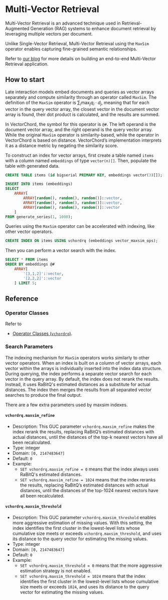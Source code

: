 # Multi-Vector Retrieval <badge type="tip" text="since v0.3.0" />

Multi-Vector Retrieval is an advanced technique used in Retrieval-Augmented Generation (RAG) systems to enhance document retrieval by leveraging multiple vectors per document.

Unlike Single-Vector Retrieval, Multi-Vector Retrieval using the `MaxSim` operator enables capturing fine-grained semantic relationships.

Refer to [our blog](https://blog.vectorchord.ai/beyond-text-unlock-ocr-free-rag-in-postgresql-with-modal-and-vectorchord) for more details on building an end-to-end Multi-Vector Retrieval application.

## How to start

Late interaction models embed documents and queries as vector arrays separately and compute similarity through an operator called `MaxSim`. The definition of the `MaxSim` operator is $\sum_i \max_j q_i \cdot d_j$, meaning that for each vector in the query vector array, the closest vector in the document vector array is found, their dot product is calculated, and the results are summed.

In VectorChord, the symbol for this operator is `@#`. The left operand is the document vector array, and the right operand is the query vector array. While the original `MaxSim` operator is similarity-based, while the operator in VectorChord is based on distance. VectorChord’s implementation interprets it as a distance metric by negating the similarity score.

To construct an index for vector arrays, first create a table named `items` with a column named `embeddings` of type `vector(n)[]`. Then, populate the table with generated data.

```sql
CREATE TABLE items (id bigserial PRIMARY KEY, embeddings vector(3)[]);

INSERT INTO items (embeddings) 
SELECT
    ARRAY[
        ARRAY[random(), random(), random()]::vector,
        ARRAY[random(), random(), random()]::vector,
        ARRAY[random(), random(), random()]::vector
    ]
FROM generate_series(1, 1000);
```

Queries using the `MaxSim` operator can be accelerated with indexing, like other vector operators.

```sql
CREATE INDEX ON items USING vchordrq (embeddings vector_maxsim_ops);
```

Then you can perform a vector search with the index.

```sql
SELECT * FROM items
ORDER BY embeddings @# 
    ARRAY[
        '[3,1,2]'::vector,
        '[2,2,2]'::vector
    ] LIMIT 5;
```

## Reference

### Operator Classes

Refer to

* [Operator Classes (`vchordrq`)](indexing#operator-classes).

### Search Parameters <badge type="info" text="vchordrq" />

The indexing mechanism for `MaxSim` operators works similarly to other vector operators. When an index is built on a column of vector arrays, each vector within the arrays is individually inserted into the index data structure. During querying, the index performs a separate vector search for each vector in the query array. By default, the index does not rerank the results. Instead, it uses RaBitQ's estimated distances as a substitute for actual distances. The index then merges the results from all separated vector searches to produce the final output.

There are a few extra parameters used by maxsim indexes.

#### `vchordrq.maxsim_refine` <badge type="tip" text="since v0.3.0" />

- Description: This GUC parameter `vchordrq.maxsim_refine` makes the index rerank the results, replacing RaBitQ’s estimated distances with actual distances, until the distances of the top-k nearest vectors have all been recalculated.
- Type: integer
- Domain: `[0, 2147483647]`
- Default: `0`
- Example:
    - `SET vchordrq.maxsim_refine = 0` means that the index always uses RaBitQ's estimated distances.
    - `SET vchordrq.maxsim_refine = 1024` means that the index reranks the results, replacing RaBitQ’s estimated distances with actual distances, until the distances of the top-1024 nearest vectors have all been recalculated.

#### `vchordrq.maxsim_threshold` <badge type="tip" text="since v0.3.0" />

- Description: This GUC parameter `vchordrq.maxsim_threshold` enables more aggressive estimation of missing values. With this setting, the index identifies the first cluster in the lowest-level lists whose cumulative size meets or exceeds `vchordrq.maxsim_threshold`, and uses its distance to the query vector for estimating the missing values.
- Type: integer
- Domain: `[0, 2147483647]`
- Default: `0`
- Example:
    - `SET vchordrq.maxsim_threshold = 0` means that the more aggressive estimation strategy is not enabled.
    - `SET vchordrq.maxsim_threshold = 1024` means that the index identifies the first cluster in the lowest-level lists whose cumulative size meets or exceeds `1024`, and uses its distance to the query vector for estimating the missing values.
